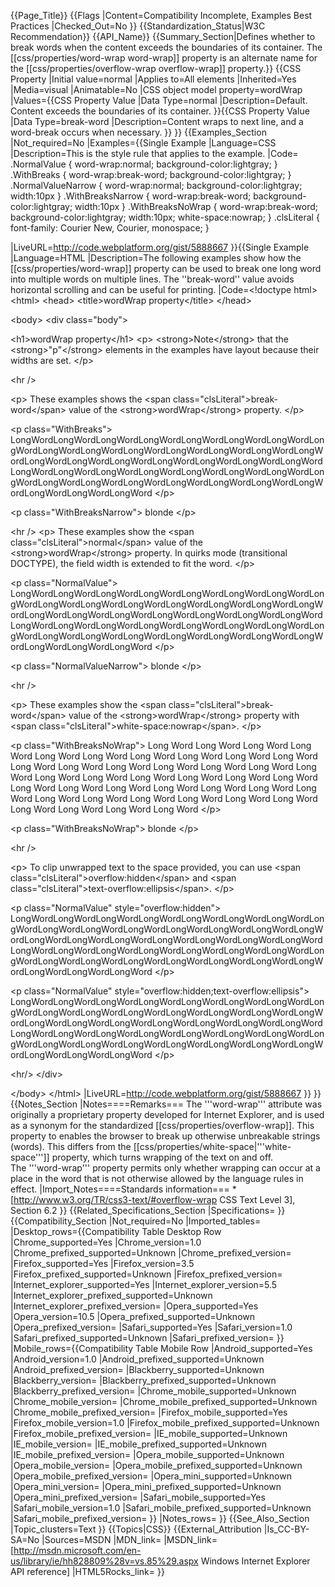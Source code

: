 {{Page_Title}}
{{Flags
|Content=Compatibility Incomplete, Examples Best Practices
|Checked_Out=No
}}
{{Standardization_Status|W3C Recommendation}}
{{API_Name}}
{{Summary_Section|Defines whether to break words when the content exceeds the boundaries of its container. The [[css/properties/word-wrap word-wrap]] property is an alternate name for the [[css/properties/overflow-wrap overflow-wrap]] property.}}
{{CSS Property
|Initial value=normal
|Applies to=All elements
|Inherited=Yes
|Media=visual
|Animatable=No
|CSS object model property=wordWrap
|Values={{CSS Property Value
|Data Type=normal
|Description=Default. Content exceeds the boundaries of its container.
}}{{CSS Property Value
|Data Type=break-word
|Description=Content wraps to next line, and a word-break occurs when necessary.
}}
}}
{{Examples_Section
|Not_required=No
|Examples={{Single Example
|Language=CSS
|Description=This is the style rule that applies to the example.
|Code=    .NormalValue	{ word-wrap:normal;     background-color:lightgray; }
    .WithBreaks 	{ word-wrap:break-word; background-color:lightgray; }
    .NormalValueNarrow	{ word-wrap:normal;     background-color:lightgray; width:10px }
    .WithBreaksNarrow 	{ word-wrap:break-word; background-color:lightgray; width:10px }
    .WithBreaksNoWrap   { word-wrap:break-word; background-color:lightgray; width:10px; white-space:nowrap; }
    .clsLiteral         { font-family: Courier New, Courier, monospace; }

|LiveURL=http://code.webplatform.org/gist/5888667
}}{{Single Example
|Language=HTML
|Description=The following examples show how the [[css/properties/word-wrap]] property can be used to break one long word into multiple words on multiple lines. The ''break-word'' value avoids horizontal scrolling and can be useful for printing.
|Code=&lt;!doctype html&gt;
&lt;html&gt;
&lt;head&gt;
&lt;title&gt;wordWrap property&lt;/title&gt;
&lt;/head&gt;

&lt;body&gt;
&lt;div class="body"&gt;

&lt;h1&gt;wordWrap property&lt;/h1&gt; 
&lt;p&gt;
&lt;strong&gt;Note&lt;/strong&gt; that the &lt;strong&gt;"p"&lt;/strong&gt; elements in the examples have layout because their widths are set.
&lt;/p&gt;

&lt;hr /&gt;

&lt;p&gt;
These examples shows the &lt;span class="clsLiteral"&gt;break-word&lt;/span&gt; value of the &lt;strong&gt;wordWrap&lt;/strong&gt; property.
&lt;/p&gt;

&lt;p class="WithBreaks"&gt;
LongWordLongWordLongWordLongWordLongWordLongWordLongWordLongWordLongWordLongWordLongWordLongWordLongWordLongWordLongWordLongWordLongWordLongWordLongWordLongWordLongWordLongWordLongWordLongWordLongWordLongWordLongWordLongWordLongWordLongWordLongWordLongWordLongWordLongWordLongWordLongWordLongWordLongWordLongWordLongWord
&lt;/p&gt;

&lt;p class="WithBreaksNarrow"&gt;
blonde
&lt;/p&gt;

&lt;hr /&gt;
&lt;p&gt;
These examples show the &lt;span class="clsLiteral"&gt;normal&lt;/span&gt; value of the &lt;strong&gt;wordWrap&lt;/strong&gt; property. 
In quirks mode (transitional DOCTYPE), the field width is extended to fit the word.
&lt;/p&gt;

&lt;p class="NormalValue"&gt;
LongWordLongWordLongWordLongWordLongWordLongWordLongWordLongWordLongWordLongWordLongWordLongWordLongWordLongWordLongWordLongWordLongWordLongWordLongWordLongWordLongWordLongWordLongWordLongWordLongWordLongWordLongWordLongWordLongWordLongWordLongWordLongWordLongWordLongWordLongWordLongWordLongWordLongWordLongWordLongWord
&lt;/p&gt;

&lt;p class="NormalValueNarrow"&gt;
blonde
&lt;/p&gt;

&lt;hr /&gt;

&lt;p&gt;
These examples show the &lt;span class="clsLiteral"&gt;break-word&lt;/span&gt; value of the 
&lt;strong&gt;wordWrap&lt;/strong&gt; property with &lt;span class="clsLiteral"&gt;white-space:nowrap&lt;/span&gt;.
&lt;/p&gt;

&lt;p class="WithBreaksNoWrap"&gt;
Long Word Long Word Long Word Long Word Long Word Long Word Long Word Long Word Long Word Long Word Long Word Long Word Long Word Long Word Long Word Long Word Long Word Long Word Long Word Long Word Long Word Long Word Long Word Long Word Long Word Long Word Long Word Long Word Long Word Long Word Long Word Long Word Long Word Long Word Long Word Long Word Long Word Long Word Long Word Long Word 
&lt;/p&gt;

&lt;p class="WithBreaksNoWrap"&gt;
blonde
&lt;/p&gt;

&lt;hr /&gt;

&lt;p&gt;
To clip unwrapped text to the space provided, you can use &lt;span class="clsLiteral"&gt;overflow:hidden&lt;/span&gt; 
and &lt;span class="clsLiteral"&gt;text-overflow:ellipsis&lt;/span&gt;. 
&lt;/p&gt;

&lt;p class="NormalValue" style="overflow:hidden"&gt;
LongWordLongWordLongWordLongWordLongWordLongWordLongWordLongWordLongWordLongWordLongWordLongWordLongWordLongWordLongWordLongWordLongWordLongWordLongWordLongWordLongWordLongWordLongWordLongWordLongWordLongWordLongWordLongWordLongWordLongWordLongWordLongWordLongWordLongWordLongWordLongWordLongWordLongWordLongWordLongWord
&lt;/p&gt;

&lt;p class="NormalValue" style="overflow:hidden;text-overflow:ellipsis"&gt;
LongWordLongWordLongWordLongWordLongWordLongWordLongWordLongWordLongWordLongWordLongWordLongWordLongWordLongWordLongWordLongWordLongWordLongWordLongWordLongWordLongWordLongWordLongWordLongWordLongWordLongWordLongWordLongWordLongWordLongWordLongWordLongWordLongWordLongWordLongWordLongWordLongWordLongWordLongWordLongWord
&lt;/p&gt;

&lt;hr/&gt;
&lt;/div&gt; 

&lt;/body&gt;
&lt;/html&gt;
|LiveURL=http://code.webplatform.org/gist/5888667
}}
}}
{{Notes_Section
|Notes====Remarks===
The '''word-wrap''' attribute was originally a proprietary property developed for Internet Explorer, and is used as a synonym for the standardized [[css/properties/overflow-wrap]].
This property to enables the browser to break up otherwise unbreakable strings (words).
This differs from the [[css/properties/white-space|'''white-space''']] 
property, which turns wrapping of the text on and off.  
The '''word-wrap''' property permits only whether wrapping can occur at a place in the word that is not otherwise allowed by the language rules in effect.
|Import_Notes====Standards information===
*[http://www.w3.org/TR/css3-text/#overflow-wrap CSS Text Level 3], Section 6.2
}}
{{Related_Specifications_Section
|Specifications=
}}
{{Compatibility_Section
|Not_required=No
|Imported_tables=
|Desktop_rows={{Compatibility Table Desktop Row
|Chrome_supported=Yes
|Chrome_version=1.0
|Chrome_prefixed_supported=Unknown
|Chrome_prefixed_version=
|Firefox_supported=Yes
|Firefox_version=3.5
|Firefox_prefixed_supported=Unknown
|Firefox_prefixed_version=
|Internet_explorer_supported=Yes
|Internet_explorer_version=5.5
|Internet_explorer_prefixed_supported=Unknown
|Internet_explorer_prefixed_version=
|Opera_supported=Yes
|Opera_version=10.5
|Opera_prefixed_supported=Unknown
|Opera_prefixed_version=
|Safari_supported=Yes
|Safari_version=1.0
|Safari_prefixed_supported=Unknown
|Safari_prefixed_version=
}}
|Mobile_rows={{Compatibility Table Mobile Row
|Android_supported=Yes
|Android_version=1.0
|Android_prefixed_supported=Unknown
|Android_prefixed_version=
|Blackberry_supported=Unknown
|Blackberry_version=
|Blackberry_prefixed_supported=Unknown
|Blackberry_prefixed_version=
|Chrome_mobile_supported=Unknown
|Chrome_mobile_version=
|Chrome_mobile_prefixed_supported=Unknown
|Chrome_mobile_prefixed_version=
|Firefox_mobile_supported=Yes
|Firefox_mobile_version=1.0
|Firefox_mobile_prefixed_supported=Unknown
|Firefox_mobile_prefixed_version=
|IE_mobile_supported=Unknown
|IE_mobile_version=
|IE_mobile_prefixed_supported=Unknown
|IE_mobile_prefixed_version=
|Opera_mobile_supported=Unknown
|Opera_mobile_version=
|Opera_mobile_prefixed_supported=Unknown
|Opera_mobile_prefixed_version=
|Opera_mini_supported=Unknown
|Opera_mini_version=
|Opera_mini_prefixed_supported=Unknown
|Opera_mini_prefixed_version=
|Safari_mobile_supported=Yes
|Safari_mobile_version=1.0
|Safari_mobile_prefixed_supported=Unknown
|Safari_mobile_prefixed_version=
}}
|Notes_rows=
}}
{{See_Also_Section
|Topic_clusters=Text
}}
{{Topics|CSS}}
{{External_Attribution
|Is_CC-BY-SA=No
|Sources=MSDN
|MDN_link=
|MSDN_link=[http://msdn.microsoft.com/en-us/library/ie/hh828809%28v=vs.85%29.aspx Windows Internet Explorer API reference]
|HTML5Rocks_link=
}}